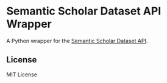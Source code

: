 # Semantic Scholar Dataset API Wrapper

A Python wrapper for the [Semantic Scholar Dataset API](https://api.semanticscholar.org/api-docs/datasets).


## License

MIT License
